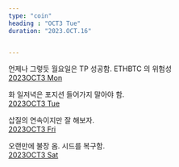 ```yaml
---
type: "coin"
heading : "OCT3 Tue"
duration: "2023.OCT.16"


---
```

 



언제나 그렇듯 월요일은 TP 성공함. ETHBTC 의 위험성            
[2023OCT3 Mon](/todo/images/Document2023OCT3-Mon.pdf)


화 일저녁은 포지션 들어가지 말아야 함.               
[2023OCT3 Tue](/todo/images/Document2023OCT3-Tue.pdf)



삽질의 연속이지만 잘 해보자.                    
[2023OCT3 Fri](/todo/images/Document2023OCT3-Fri.pdf)


오랜만에 불장 옴. 시드를 복구함.                        
[2023OCT3 Sat](/todo/images/Document2023OCT3-Sat.pdf)

